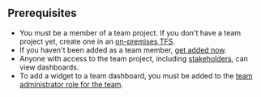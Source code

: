 


<a id="permissions">  </a>
## Prerequisites  
* You must be a member of a team project. If you don't have a team project yet, create one in an [on-premises TFS](/vsts/accounts/create-team-project). 
* If you haven't been added as a team member, [get added now](/vsts/security/add-users-team-project).
* Anyone with access to the team project, including [stakeholders](/vsts/security/get-started-stakeholderd), can view dashboards.
* To add a widget to a team dashboard, you must be added to the [team administrator role for the team](/vsts/work/scale/add-team-administrator).    
